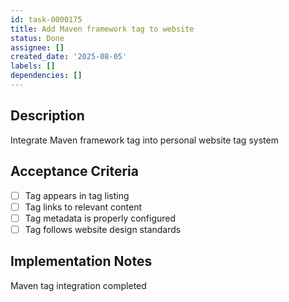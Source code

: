 ```yaml
---
id: task-0000175
title: Add Maven framework tag to website
status: Done
assignee: []
created_date: '2025-08-05'
labels: []
dependencies: []
---
```


## Description

Integrate Maven framework tag into personal website tag system

## Acceptance Criteria

- [ ] Tag appears in tag listing
- [ ] Tag links to relevant content
- [ ] Tag metadata is properly configured
- [ ] Tag follows website design standards

## Implementation Notes

Maven tag integration completed
